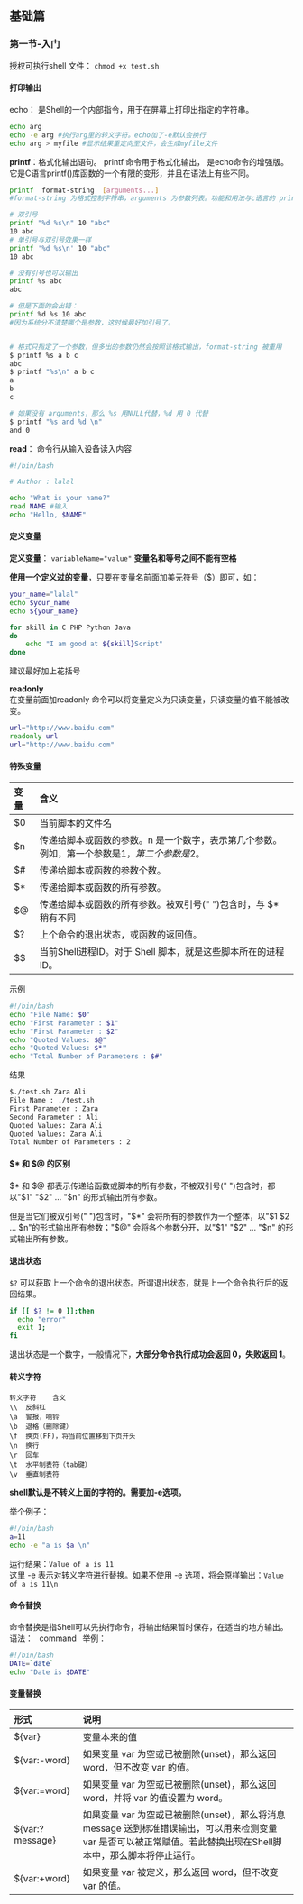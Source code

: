 ## 基础篇


### 第一节-入门
授权可执行shell 文件： `chmod +x test.sh`

#### 打印输出
echo： 是Shell的一个内部指令，用于在屏幕上打印出指定的字符串。                            
```bash
echo arg 
echo -e arg #执行arg里的转义字符。echo加了-e默认会换行
echo arg > myfile #显示结果重定向至文件，会生成myfile文件
```

**printf**：格式化输出语句。 printf 命令用于格式化输出， 是echo命令的增强版。它是C语言printf()库函数的一个有限的变形，并且在语法上有些不同。
```bash
printf  format-string  [arguments...]
#format-string 为格式控制字符串，arguments 为参数列表。功能和用法与c语言的 printf 命令类似。

# 双引号
printf "%d %s\n" 10 "abc"
10 abc
# 单引号与双引号效果一样 
printf '%d %s\n' 10 "abc" 
10 abc

# 没有引号也可以输出
printf %s abc
abc

# 但是下面的会出错：
printf %d %s 10 abc 
#因为系统分不清楚哪个是参数，这时候最好加引号了。


# 格式只指定了一个参数，但多出的参数仍然会按照该格式输出，format-string 被重用
$ printf %s a b c
abc
$ printf "%s\n" a b c
a
b
c

# 如果没有 arguments，那么 %s 用NULL代替，%d 用 0 代替
$ printf "%s and %d \n" 
and 0
```


**read**： 命令行从输入设备读入内容
```bash
#!/bin/bash

# Author : lalal

echo "What is your name?"
read NAME #输入
echo "Hello, $NAME"
```


#### 定义变量
**定义变量**： `variableName="value"`  **变量名和等号之间不能有空格**

**使用一个定义过的变量**，只要在变量名前面加美元符号（$）即可，如：
```bash
your_name="lalal"
echo $your_name
echo ${your_name}

for skill in C PHP Python Java 
do
    echo "I am good at ${skill}Script"
done
```
建议最好加上花括号

**readonly**                        
在变量前面加readonly 命令可以将变量定义为只读变量，只读变量的值不能被改变。                  
```bash
url="http://www.baidu.com"
readonly url
url="http://www.baidu.com"
```


#### 特殊变量

变量 |	含义
:-|:-
$0|	当前脚本的文件名
$n|	传递给脚本或函数的参数。n 是一个数字，表示第几个参数。例如，第一个参数是$1，第二个参数是$2。
$#|	传递给脚本或函数的参数个数。
$*|	传递给脚本或函数的所有参数。
$@|	传递给脚本或函数的所有参数。被双引号(" ")包含时，与 $* 稍有不同
$?|	上个命令的退出状态，或函数的返回值。
$$|	当前Shell进程ID。对于 Shell 脚本，就是这些脚本所在的进程ID。

示例
```bash
#!/bin/bash
echo "File Name: $0"
echo "First Parameter : $1"
echo "First Parameter : $2"
echo "Quoted Values: $@"
echo "Quoted Values: $*"
echo "Total Number of Parameters : $#"
```

结果
```bash
$./test.sh Zara Ali
File Name : ./test.sh
First Parameter : Zara
Second Parameter : Ali
Quoted Values: Zara Ali
Quoted Values: Zara Ali
Total Number of Parameters : 2
```


#### $* 和 $@ 的区别
$* 和 $@ 都表示传递给函数或脚本的所有参数，不被双引号(" ")包含时，都以"$1" "$2" … "$n" 的形式输出所有参数。

但是当它们被双引号(" ")包含时，"$*" 会将所有的参数作为一个整体，以"$1 $2 … $n"的形式输出所有参数；"$@" 会将各个参数分开，以"$1" "$2" … "$n" 的形式输出所有参数。


#### 退出状态
`$?` 可以获取上一个命令的退出状态。所谓退出状态，就是上一个命令执行后的返回结果。
```bash
if [[ $? != 0 ]];then
  echo "error"
  exit 1;
fi
```
退出状态是一个数字，一般情况下，**大部分命令执行成功会返回 0，失败返回 1**。

#### 转义字符
```
转义字符	含义
\\	反斜杠
\a	警报，响铃
\b	退格（删除键）
\f	换页(FF)，将当前位置移到下页开头
\n	换行
\r	回车
\t	水平制表符（tab键） 
\v	垂直制表符
```
**shell默认是不转义上面的字符的。需要加-e选项。**

举个例子：
```bash
#!/bin/bash
a=11
echo -e "a is $a \n"
```
运行结果：`Value of a is 11`                     
这里 -e 表示对转义字符进行替换。如果不使用 -e 选项，将会原样输出：`Value of a is 11\n`


#### 命令替换
命令替换是指Shell可以先执行命令，将输出结果暂时保存，在适当的地方输出。语法： ` `command` `
举例：             
```bash
#!/bin/bash
DATE=`date`
echo "Date is $DATE"
```


#### 变量替换

形式	|说明
:- | :-
${var}|	变量本来的值
${var:-word}|	如果变量 var 为空或已被删除(unset)，那么返回 word，但不改变 var 的值。
${var:=word}|	如果变量 var 为空或已被删除(unset)，那么返回 word，并将 var 的值设置为 word。
${var:?message}|	如果变量 var 为空或已被删除(unset)，那么将消息 message 送到标准错误输出，可以用来检测变量 var 是否可以被正常赋值。若此替换出现在Shell脚本中，那么脚本将停止运行。
${var:+word}|	如果变量 var 被定义，那么返回 word，但不改变 var 的值。


